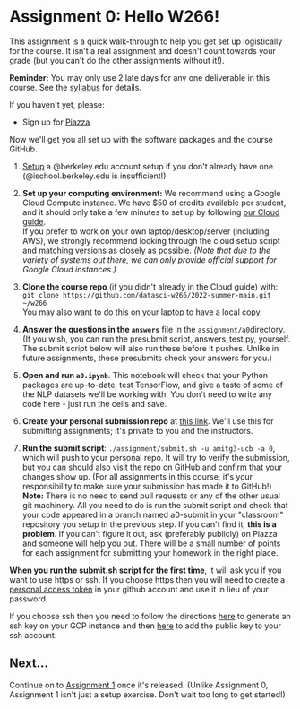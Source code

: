 # Assignment 0:  Hello W266!

This assignment is a quick walk-through to help you get set up logistically for the course.  It isn't a real assignment and doesn't count towards your grade (but you can't do the other assignments without it!).

**Reminder:** You may only use 2 late days for any one deliverable in this course.  See the [syllabus](../../syllabus/) for details.

If you haven't yet, please:

- Sign up for [Piazza](https://piazza.com/berkeley/summer2022/datasciw266)

Now we'll get you all set up with the software packages and the course GitHub.

1. [Setup](https://calmail.berkeley.edu/manage/account/create_account) a @berkeley.edu account setup if you don't already have one (@ischool.berkeley.edu is insufficient!)

2. **Set up your computing environment:** We recommend using a Google Cloud Compute instance. We have $50 of credits available per student, and it should only take a few minutes to set up by following [our Cloud guide](cloud/).  
If you prefer to work on your own laptop/desktop/server (including AWS), we strongly recommend looking through the cloud setup script and matching versions as closely as possible.
*(Note that due to the variety of systems out there, we can only provide official support for Google Cloud instances.)*

3. **Clone the course repo** (if you didn't already in the Cloud guide) with:  
`git clone https://github.com/datasci-w266/2022-summer-main.git ~/w266`  
You may also want to do this on your laptop to have a local copy.  

4. **Answer the questions in the `answers`** file in the `assignment/a0`directory.  (If you wish, you can run the presubmit script, answers\_test.py, yourself.  The submit script below will also run these before it pushes.  Unlike in future assignments, these presubmits check your answers for you.)

5. **Open and run `a0.ipynb`**. This notebook will check that your Python packages are up-to-date, test TensorFlow, and give a taste of some of the NLP datasets we'll be working with. You don't need to write any code here - just run the cells and save.

6. **Create your personal submission repo** at [this link](https://classroom.github.com/a/A4llJw5F). We'll use this for submitting assignments; it's private to you and the instructors.

7. **Run the submit script**: `./assignment/submit.sh -u amitg3-ucb -a 0`, which will push to your personal repo. It will try to verify the submission, but you can should also visit the repo on GitHub and confirm that your changes show up.  (For all assignments in this course, it's your responsibility to make sure your submission has made it to GitHub!)  **Note:** There is no need to send pull requests or any of the other usual git machinery.  All you need to do is run the submit script and check that your code appeared in a branch named a0-submit in your "classroom" repository you setup in the previous step.  If you can't find it, **this is a problem**.  If you can't figure it out, ask (preferably publicly) on Piazza and someone will help you out.  There will be a small number of points for each assignment for submitting your homework in the right place.

**When you run the submit.sh script for the first time**, it will ask you if you want to use https or ssh.  If you choose https then you will need to create a [personal access token](https://docs.github.com/en/authentication/keeping-your-account-and-data-secure/creating-a-personal-access-token) in your github account and use it in lieu of your password. 

If you choose ssh then you need to follow the directions [here](https://docs.github.com/en/authentication/connecting-to-github-with-ssh/generating-a-new-ssh-key-and-adding-it-to-the-ssh-agent) to generate an ssh key on your GCP instance and then [here](https://docs.github.com/en/authentication/connecting-to-github-with-ssh/adding-a-new-ssh-key-to-your-github-account) to add the public key to your ssh account.

## Next...

Continue on to [Assignment 1](../a1/) once it's released.  (Unlike Assignment 0, Assignment 1 isn't just a setup exercise.  Don't wait too long to get started!)
